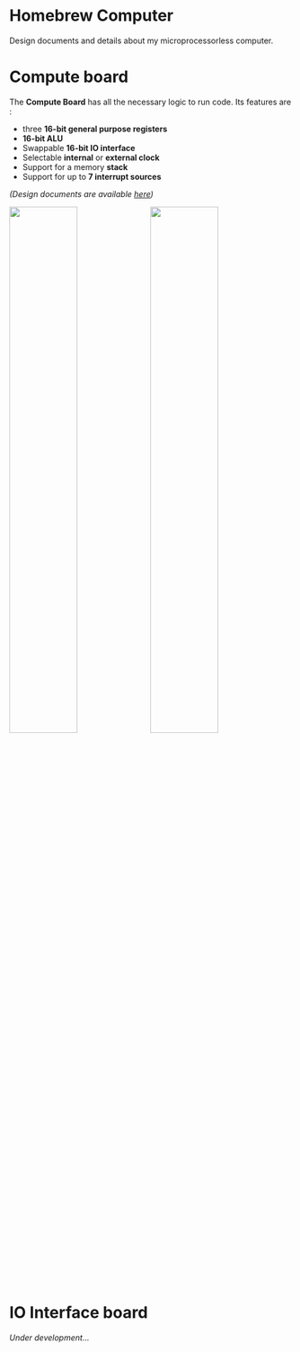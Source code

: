 # Homebrew Computer

Design documents and details about my microprocessorless computer.

# Compute board

The **Compute Board** has all the necessary logic to run code. Its features are :
- three **16-bit general purpose registers**
- **16-bit ALU**
- Swappable **16-bit IO interface**
- Selectable **internal** or **external clock**
- Support for a memory **stack**
- Support for up to **7 interrupt sources**

*(Design documents are available [here](https://github.com/cchaine/homebrew-computer/blob/master/docs/computer-board.pdf))*

<p float="left">
  <img width="49%" src="https://user-images.githubusercontent.com/18381262/103758382-68a1ce00-5012-11eb-9ed7-cc53234de31d.png">
  <img width="49%" src="https://user-images.githubusercontent.com/18381262/103758410-722b3600-5012-11eb-963d-a7a6717d7f52.png">
</p>

# IO Interface board

*Under development...*
